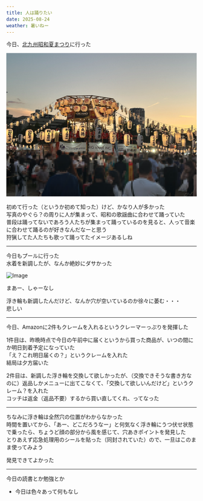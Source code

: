 ```yaml
---
title: 人は踊りたい
date: 2025-08-24
weather: 暑いねー
---
```

今日、[北九州昭和夏まつり](https://www.shouwasummerfes.com/https://www.shouwasummerfes.com/)に行った

![Image](../../assets/diary-20250825122303.png)

初めて行った（というか初めて知った）けど、かなり人が多かった  
写真のやぐら？の周りに人が集まって、昭和の歌謡曲に合わせて踊っていた  
普段は踊ってないであろう人たちが集まって踊っているのを見ると、人って音楽に合わせて踊るのが好きなんだなーと思う  
狩猟してた人たちも歌って踊ってたイメージあるしね

---

今日もプールに行った  
水着を新調したが、なんか絶妙にダサかった

![Image](../../assets/diary-20250825120619.jpeg)

まあー、しゃーなし

浮き輪も新調したんだけど、なんか穴が空いているのか徐々に萎む・・・  
悲しい

---

今日、Amazonに2件もクレームを入れるというクレーマーっぷりを発揮した

1件目は、昨晩時点で今日の午前中に届くというから買った商品が、いつの間にか明日到着予定になっていた  
「え？これ明日届くの？」というクレームを入れた  
結局は夕方届いた

2件目は、新調した浮き輪を交換して欲しかったが、（交換できそうな書き方なのに）返品しかメニューに出てこなくて、「交換して欲しいんだけど」というクレーム？を入れた  
コッチは返金（返品不要）するから買い直してくれ、ってなった

---

ちなみに浮き輪は全然穴の位置がわからなかった  
時間を置いてから、「あー、どこだろうなー」と何気なく浮き輪にうつ伏せ状態で乗ったら、ちょうど顔の部分から風を感じて、穴あきポイントを発見した  
とりあえず応急処理用のシールを貼った（同封されていた）ので、一旦はこのまま使ってみよう

発見できてよかった

---

今日の読書とか勉強とか
- 今日は色々あって何もなし
